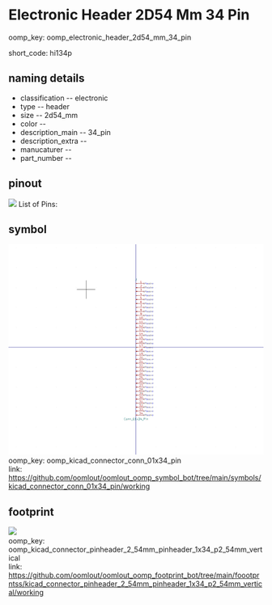# Electronic Header 2D54 Mm 34 Pin
oomp_key: oomp_electronic_header_2d54_mm_34_pin  

short_code: hi134p
## naming details
* classification -- electronic
* type -- header
* size -- 2d54_mm
* color -- 
* description_main -- 34_pin
* description_extra -- 
* manucaturer -- 
* part_number -- 
## pinout
![](working_pinout_600.png)
List of Pins:

## symbol

![](symbol/0/working/working_600.png)  
oomp_key: oomp_kicad_connector_conn_01x34_pin  
link: https://github.com/oomlout/oomlout_oomp_symbol_bot/tree/main/symbols/kicad_connector_conn_01x34_pin/working  


## footprint

![](footprint/0/working/working_600.png)  
oomp_key: oomp_kicad_connector_pinheader_2_54mm_pinheader_1x34_p2_54mm_vertical  
link: https://github.com/oomlout/oomlout_oomp_footprint_bot/tree/main/foootprntss/kicad_connector_pinheader_2_54mm_pinheader_1x34_p2_54mm_vertical/working  
